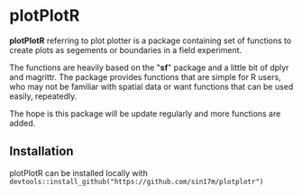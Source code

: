 # plotPlotR

**plotPlotR** referring to plot plotter is a package containing set of functions to create plots as segements or boundaries in a field experiment.

The functions are heavily based on the "**sf**" package and a little bit of dplyr and magrittr. The package provides functions that are simple for R users, who may not be familiar with spatial data or want functions that can be used easily, repeatedly.

The hope is this package will be update regularly and more functions are added.

## Installation

plotPlotR can be installed locally with `devtools::install_github("https://github.com/sin17m/plotplotr")`
